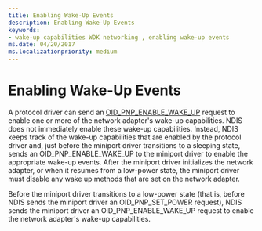 ```yaml
---
title: Enabling Wake-Up Events
description: Enabling Wake-Up Events
keywords:
- wake-up capabilities WDK networking , enabling wake-up events
ms.date: 04/20/2017
ms.localizationpriority: medium
---
```


# Enabling Wake-Up Events





A protocol driver can send an [OID\_PNP\_ENABLE\_WAKE\_UP](./oid-pnp-enable-wake-up.md) request to enable one or more of the network adapter's wake-up capabilities. NDIS does not immediately enable these wake-up capabilities. Instead, NDIS keeps track of the wake-up capabilities that are enabled by the protocol driver and, just before the miniport driver transitions to a sleeping state, sends an OID\_PNP\_ENABLE\_WAKE\_UP to the miniport driver to enable the appropriate wake-up events. After the miniport driver initializes the network adapter, or when it resumes from a low-power state, the miniport driver must disable any wake up methods that are set on the network adapter.

Before the miniport driver transitions to a low-power state (that is, before NDIS sends the miniport driver an OID\_PNP\_SET\_POWER request), NDIS sends the miniport driver an OID\_PNP\_ENABLE\_WAKE\_UP request to enable the network adapter's wake-up capabilities.

 

